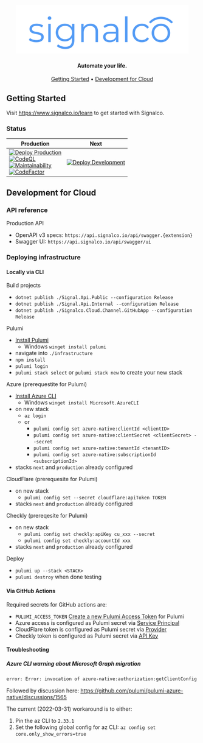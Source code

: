 <p align="center">
  <a href="#">
    <img height="128" width="455" alt="signalco" src="https://raw.githubusercontent.com/signalco-io/cloud/main/docs/images/logo-ghtheme-128x455.png">
  </a>
</p>
<h4 align="center">Automate your life.</h4>

<p align="center">
  <a href="#getting-started">Getting Started</a> •
  <a href="#development-for-cloud">Development for Cloud</a>
</p>

## Getting Started

Visit <a aria-label="Signalco learn" href="https://www.signalco.io/learn">https://www.signalco.io/learn</a> to get started with Signalco.

### Status

| Production | Next |
|------------|------| 
| [![Deploy Production](https://github.com/signalco-io/cloud/actions/workflows/deploy-cloud.yml/badge.svg?branch=main)](https://github.com/signalco-io/cloud/actions/workflows/deploy-cloud.yml)<br/>[![CodeQL](https://github.com/signalco-io/cloud/actions/workflows/codeql-analysis.yml/badge.svg)](https://github.com/signalco-io/cloud/actions/workflows/codeql-analysis.yml)<br/>[![Maintainability](https://api.codeclimate.com/v1/badges/47b77031e67ff69bb053/maintainability)](https://codeclimate.com/github/signalco-io/cloud/maintainability)<br/>[![CodeFactor](https://www.codefactor.io/repository/github/signalco-io/cloud/badge)](https://www.codefactor.io/repository/github/signalco-io/cloud) | [![Deploy Development](https://github.com/signalco-io/cloud/actions/workflows/deploy-cloud.yml/badge.svg?branch=next)](https://github.com/signalco-io/cloud/actions/workflows/deploy-cloud.yml) |

## Development for Cloud

### API reference

Production API

- OpenAPI v3 specs: `https://api.signalco.io/api/swagger.{extension}`
- Swagger UI: `https://api.signalco.io/api/swagger/ui`

### Deploying infrastructure

#### Locally via CLI

Build projects

- `dotnet publish ./Signal.Api.Public --configuration Release`
- `dotnet publish ./Signal.Api.Internal --configuration Release`
- `dotnet publish ./Signalco.Cloud.Channel.GitHubApp --configuration Release`

Pulumi

- [Install Pulumi](https://www.pulumi.com/docs/get-started/install)
  - Windows `winget install pulumi`
- navigate into `./infrastructure`
- `npm install`
- `pulumi login`
- `pulumi stack select` or `pulumi stack new` to create your new stack

Azure (prerequestite for Pulumi)

- [Install Azure CLI](https://docs.microsoft.com/en-us/cli/azure/install-azure-cli)
  - Windows `winget install Microsoft.AzureCLI`
- on new stack
  - `az login`
  - or
    - `pulumi config set azure-native:clientId <clientID>`
    - `pulumi config set azure-native:clientSecret <clientSecret> --secret`
    - `pulumi config set azure-native:tenantId <tenantID>`
    - `pulumi config set azure-native:subscriptionId <subscriptionId>`
- stacks `next` and `production` already configured

CloudFlare (prerequesite for Pulumi)

- on new stack
  - `pulumi config set --secret cloudflare:apiToken TOKEN`
- stacks `next` and `production` already configured

Checkly (prereqesite for Pulumi)

- on new stack
  - `pulumi config set checkly:apiKey cu_xxx --secret`
  - `pulumi config set checkly:accountId xxx`
- stacks `next` and `production` already configured

Deploy

- `pulumi up --stack <STACK>`
- `pulumi destroy` when done testing

#### Via GitHub Actions

Required secrets for GitHub actions are:

- `PULUMI_ACCESS_TOKEN` [Create a new Pulumi Access Token](https://app.pulumi.com/account/tokens) for Pulumi
- Azure access is configured as Pulumi secret via [Service Principal](https://www.pulumi.com/registry/packages/azure-native/installation-configuration/#option-2-use-a-service-principal)
- CloudFlare token is configured as Pulumi secret via [Provider](https://www.pulumi.com/registry/packages/cloudflare/installation-configuration/#configuring-the-provider)
- Checkly token is configured as Pulumi secret via [API Key](https://www.pulumi.com/registry/packages/checkly/installation-configuration/#configuring-credentials)

#### Troubleshooting

##### Azure CLI warning about Microsoft Graph migration

```txt
error: Error: invocation of azure-native:authorization:getClientConfig returned an error: getting authenticated object ID: Error parsing json result from the Azure CLI: Error retrieving running Azure CLI: WARNING: The underlying Active Directory Graph API will be replaced by Microsoft Graph API in a future version of Azure CLI. Please carefully review all breaking changes introduced during this migration: https://docs.microsoft.com/cli/azure/microsoft-graph-migration
```

Followed by discussion here: <https://github.com/pulumi/pulumi-azure-native/discussions/1565>

The current (2022-03-31) workaround is to either:

1. Pin the az CLI to `2.33.1`
2. Set the following global config for az CLI: `az config set core.only_show_errors=true`
